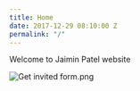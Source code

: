 ```yaml
---
title: Home
date: 2017-12-29 08:10:00 Z
permalink: "/"
---
```


Welcome to Jaimin Patel website

![Get invited form.png](/uploads/Get%20invited%20form.png)